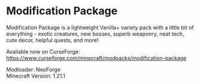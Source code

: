 # Modification Package

Modification Package is a lightweight Vanilla+ variety pack with a little bit of everything - exotic creatures, new bosses, superb weaponry, neat tech, cute decor, helpful quests, and more!

Available now on CurseForge: https://www.curseforge.com/minecraft/modpacks/modification-package

Modloader: NeoForge  
Minecraft Version: 1.21.1

